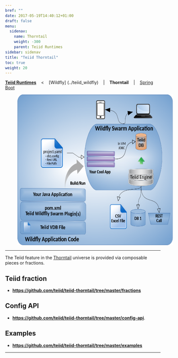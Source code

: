 ```yaml
---
bref: ""
date: 2017-05-19T14:40:12+01:00
draft: false
menu:
  sidenav:
    name: Thorntail
    weight: -300
    parent: Teiid Runtimes
sidebar: sidenav
title: "Teiid Thorntail"
toc: true
weight: 20
---
```

[**Teiid Runtimes**](..) &nbsp;&nbsp; < &nbsp;&nbsp; [Wildfly] (../teiid_wildfly) &nbsp;&nbsp; | &nbsp;&nbsp; **Thorntail** &nbsp;&nbsp; | &nbsp;&nbsp; [Spring Boot](../microservices) &nbsp;&nbsp;

<div>
<img width="583" height="487" src="/images/teiid-wildfly-swarm.png" frameborder="2" hspace="40" ></img>
</div>

---

The Teiid feature in the [Thorntail](https://docs.thorntail.io) universe is provided via composable pieces or fractions.

## **Teiid fraction**
 
- **https://github.com/teiid/teiid-thorntail/tree/master/fractions**

## **Config API**

- **https://github.com/teiid/teiid-thorntail/tree/master/config-api**.

## **Examples**

- **https://github.com/teiid/teiid-thorntail/tree/master/examples**

---
